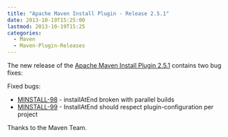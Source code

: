```yaml
---
title: "Apache Maven Install Plugin - Release 2.5.1"
date: 2013-10-19T15:25:00
lastmod: 2013-10-19T15:25
categories:
  - Maven
  - Maven-Plugin-Releases
---
```

The new release of the [Apache Maven Install Plugin 2.5.1](http://maven.apache.org/plugins/maven-install-plugin/)
contains two bug fixes:

Fixed bugs:

 * [MINSTALL-98](https://issues.apache.org/jira/browse/MINSTALL-98) - installAtEnd broken with parallel builds
 * [MINSTALL-99](https://issues.apache.org/jira/browse/MINSTALL-99)  - InstallAtEnd should respect plugin-configuration per project

Thanks to the Maven Team.
